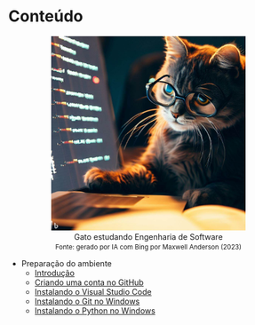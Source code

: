 # Conteúdo

<figure style="text-align:center">
    <img src="../static/img/gpt/cat_studying_glasses.jpg" width="350" alt="Gato estudando com óculos. Prompt: Create an image of a cat studying software engineering">
    <figcaption>Gato estudando Engenharia de Software</figcaption>
    <small>Fonte: gerado por IA com Bing por Maxwell Anderson (2023)</a></small>
</figure>

* Preparação do ambiente
  * [Introdução](01.%20Prepara%C3%A7%C3%A3o%20do%20ambiente/00.%20Introdu%C3%A7%C3%A3o.md)
  * [Criando uma conta no GitHub](01.%20Prepara%C3%A7%C3%A3o%20do%20ambiente/02.%20Instalando%20o%20VSCode.md)
  * [Instalando o Visual Studio Code](01.%20Prepara%C3%A7%C3%A3o%20do%20ambiente/02.%20Instalando%20o%20VSCode.md)
  * [Instalando o Git no Windows](01.%20Prepara%C3%A7%C3%A3o%20do%20ambiente/02.%20Instalando%20o%20Git%20no%20Windows.md)
  * [Instalando o Python no Windows](01.%20Prepara%C3%A7%C3%A3o%20do%20ambiente/04.%20Instalando%20Python.md)
  <!-- * [Configurando as extensões do VSCode](01.%20Prepara%C3%A7%C3%A3o%20do%20ambiente/06.%20Configurando%20as%20extens%C3%B5es%20do%20VSCode.md) -->